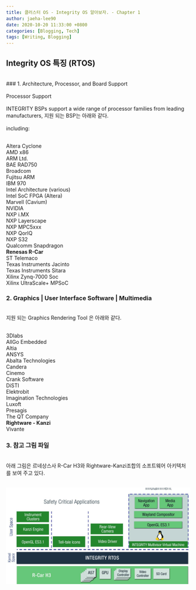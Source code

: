```yaml
---
title: 클러스터 OS - Integrity OS 알아보자. - Chapter 1
author: jaeha-lee90
date: 2020-10-20 11:33:00 +0800
categories: [Blogging, Tech]
tags: [Writing, Blogging]
---
```


## Integrity OS 특징 (RTOS)  
<br/>   
### 1. Architecture, Processor, and Board Support
<br/><br/> 
Processor Support
<br/><br/>
INTEGRITY BSPs support a wide range of processor families from leading manufacturers,   
지원 되는 BSP는 아래와 같다.
<br/> <br/> 
including:
<br/> <br/>

Altera Cyclone  
AMD x86  
ARM Ltd.  
BAE RAD750  
Broadcom  
Fujitsu ARM  
IBM 970  
Intel Architecture (various)  
Intel SoC FPGA (Altera)  
Marvell (Cavium)  
NVIDIA  
NXP i.MX  
NXP Layerscape  
NXP MPC5xxx  
NXP QorIQ  
NXP S32  
Qualcomm Snapdragon  
**Renesas R-Car**    
ST Telemaco  
Texas Instruments Jacinto  
Texas Instruments Sitara  
Xilinx Zynq-7000 Soc  
Xilinx UltraScale+ MPSoC  

### 2. Graphics | User Interface Software | Multimedia
<br/> 
지원 되는 Graphics Rendering Tool 은 아래와 같다.
<br/><br/> 

3Dlabs  
AllGo Embedded  
Altia  
ANSYS  
Abalta Technologies  
Candera  
Cinemo  
Crank Software  
DiSTI  
Elektrobit  
Imagination Technologies  
Luxoft  
Presagis  
The QT Company  
**Rightware - Kanzi**  
Vivante

### 3. 참고 그림 파일
<br/>
아래 그림은 르네상스사 R-Car H3와 Rightware-Kanzi조합의 소프트웨어 아키텍처를 보여 주고 있다.
<br/><br/>

![ex_screenshot](./img/ghs634_integrity_on_r-car_h3_cmyk_hres.jpg)
